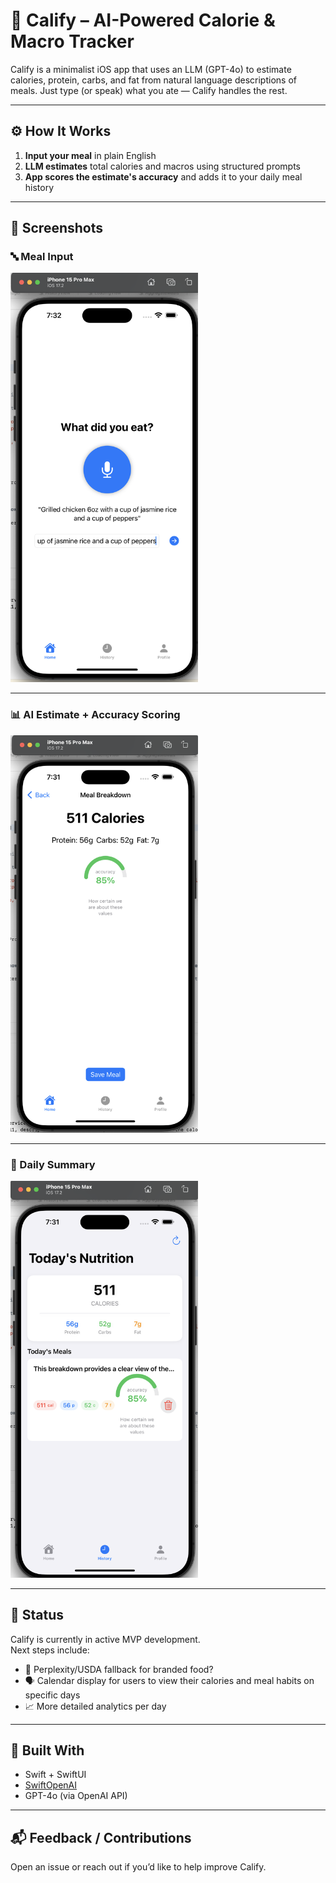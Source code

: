 # 🥗 Calify – AI-Powered Calorie & Macro Tracker

Calify is a minimalist iOS app that uses an LLM (GPT-4o) to estimate calories, protein, carbs, and fat from natural language descriptions of meals. Just type (or speak) what you ate — Calify handles the rest.

---

## ⚙️ How It Works

1. **Input your meal** in plain English  
2. **LLM estimates** total calories and macros using structured prompts  
3. **App scores the estimate's accuracy** and adds it to your daily meal history

---

## 📸 Screenshots

### 🔤 Meal Input
<img src="./screenshots/Screenshot1.png" width="300"/>

---

### 📊 AI Estimate + Accuracy Scoring
<img src="./screenshots/Screenshot2.png" width="300"/>

---

### 🧾 Daily Summary
<img src="./screenshots/Screenshot3.png" width="300"/>

---

## 🚧 Status

Calify is currently in active MVP development.  
Next steps include:
- 🧠 Perplexity/USDA fallback for branded food?
- 🗣️ Calendar display for users to view their calories and meal habits on specific days
- 📈 More detailed analytics per day

---

## 🧪 Built With

- Swift + SwiftUI
- [SwiftOpenAI](https://github.com/rochabrun/SwiftOpenAI)
- GPT-4o (via OpenAI API)

---

## 📬 Feedback / Contributions

Open an issue or reach out if you’d like to help improve Calify.


